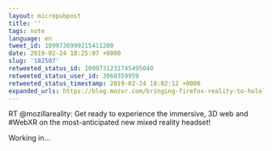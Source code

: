 ```yaml
---
layout: micropubpost
title: ''
tags: note
language: en
tweet_id: 1099736999215411200
date: 2019-02-24 18:25:07 +0000
slug: '182507'
retweeted_status_id: 1099731231745495040
retweeted_status_user_id: 3060359959
retweeted_status_timestamp: 2019-02-24 18:02:12 +0000
expanded_urls: https://blog.mozvr.com/bringing-firefox-reality-to-hololens-2
---
```

RT @mozillareality: Get ready to experience the immersive, 3D web and #WebXR on the most-anticipated new mixed reality headset!

Working in…
